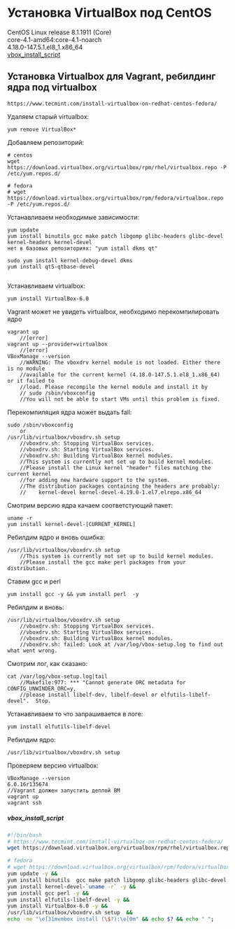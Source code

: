 # Установка VirtualBox под СentOS  
CentOS Linux release 8.1.1911 (Core)  
core-4.1-amd64:core-4.1-noarch  
4.18.0-147.5.1.el8_1.x86_64  
[vbox_install_script](https://github.com/dbudakov/support/blob/master/virtualbox_vmbox.md#vbox_install_script)

## Установка Virtualbox для Vagrant, ребилдинг ядра под virtualbox  
	https://www.tecmint.com/install-virtualbox-on-redhat-centos-fedora/  
Удаляем старый virtualbox:  
```
yum remove VirtualBox*   
```
Добавляем репозиторий:   
```
# centos
wget https://download.virtualbox.org/virtualbox/rpm/rhel/virtualbox.repo -P /etc/yum.repos.d/

# fedora
# wget https://download.virtualbox.org/virtualbox/rpm/fedora/virtualbox.repo -P /etc/yum.repos.d/
```
Устанавливаем необходимые зависимости:  
```
yum update  
yum install binutils gcc make patch libgomp glibc-headers glibc-devel kernel-headers kernel-devel
нет в базовых репозиториях: "yum istall dkms qt"

sudo yum install kernel-debug-devel dkms
yum install qt5-qtbase-devel


```
Устанавливаем virtualbox:  
```
yum install VirtualBox-6.0  
```
Vagrant может не увидеть virtualbox, необходимо перекомпилировать ядро  
```
vagrant up  
	//[error]  
vagrant up --provider=virtualbox  
	//[error]  
VBoxManage --version  
	//WARNING: The vboxdrv kernel module is not loaded. Either there is no module  
	//available for the current kernel (4.18.0-147.5.1.el8_1.x86_64) or it failed to  
	//load. Please recompile the kernel module and install it by  
	// sudo /sbin/vboxconfig  
	//You will not be able to start VMs until this problem is fixed.  
```
Перекомпиляция ядра может выдать fail:
```
sudo /sbin/vboxconfig  
	or  
/usr/lib/virtualbox/vboxdrv.sh setup  
	//vboxdrv.sh: Stopping VirtualBox services.  
	//vboxdrv.sh: Starting VirtualBox services.  
	//vboxdrv.sh: Building VirtualBox kernel modules.  
	//This system is currently not set up to build kernel modules.  
	//Please install the Linux kernel "header" files matching the current kernel  
	//for adding new hardware support to the system.  
	//The distribution packages containing the headers are probably:  
	//    kernel-devel kernel-devel-4.19.0-1.el7.elrepo.x86_64  
```
Смотрим версию ядра качаем соответстующий пакет:  
```
uname -r
yum install kernel-devel-[CURRENT_KERNEL]
```
Ребилдим ядро и вновь ошибка:
```
/usr/lib/virtualbox/vboxdrv.sh setup  
	//This system is currently not set up to build kernel modules.  
	//Please install the gcc make perl packages from your distribution.  
```
Ставим gcc и perl
```
yum install gcc -y && yum install perl  -y
```
Ребилдим и вновь:  
```
/usr/lib/virtualbox/vboxdrv.sh setup
	//vboxdrv.sh: Stopping VirtualBox services.  
	//vboxdrv.sh: Starting VirtualBox services.  
	//vboxdrv.sh: Building VirtualBox kernel modules.  
	//vboxdrv.sh: failed: Look at /var/log/vbox-setup.log to find out what went wrong.  
```
Смотрим лог, как сказано:  
```
cat /var/log/vbox-setup.log|tail
	//Makefile:977: *** "Cannot generate ORC metadata for CONFIG_UNWINDER_ORC=y,  
	//please install libelf-dev, libelf-devel or elfutils-libelf-devel".  Stop.  
```
Устанавливаем то что запрашивается в логе:  
```
yum install elfutils-libelf-devel  
```
Ребилдим ядро:  
```
/usr/lib/virtualbox/vboxdrv.sh setup  
```
Проверяем версию virtualbox:  
```
VBoxManage --version
6.0.16r135674
//Vagrant должен запустить деплой ВМ  
vagrant up
vagrant ssh  
```
##### vbox_install_script  
```bash
#!/bin/bash
# https://www.tecmint.com/install-virtualbox-on-redhat-centos-fedora/
wget https://download.virtualbox.org/virtualbox/rpm/rhel/virtualbox.repo -P /etc/yum.repos.d/ &&

# fedora
# wget https://download.virtualbox.org/virtualbox/rpm/fedora/virtualbox.repo  -P /etc/yum.repos.d/ &&
yum update -y &&
yum install binutils  gcc make patch libgomp glibc-headers glibc-devel kernel-headers -y &&
yum install kernel-devel-`uname -r` -y &&
yum install gcc perl -y &&
yum install elfutils-libelf-devel -y &&
yum install VirtualBox-6.0 -y &&
/usr/lib/virtualbox/vboxdrv.sh setup  &&
echo -ne "\e[31mvmbox install (\$?):\e[0m" && echo $? && echo " ";
```
